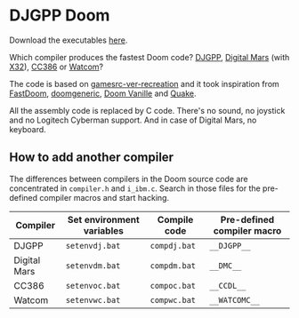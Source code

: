 # DJGPP Doom
Download the executables [here](https://github.com/FrenkelS/djdoom/releases).

Which compiler produces the fastest Doom code?
[DJGPP](https://github.com/andrewwutw/build-djgpp),
[Digital Mars](https://digitalmars.com/) (with [X32](https://github.com/Olde-Skuul/KitchenSink/tree/master/sdks/dos/x32)),
[CC386](https://ladsoft.tripod.com/cc386_compiler.html) or
[Watcom](https://github.com/open-watcom/open-watcom-v2)?

The code is based on [gamesrc-ver-recreation](https://bitbucket.org/gamesrc-ver-recreation/doom/src/master/)
and it took inspiration from
[FastDoom](https://github.com/viti95/FastDoom),
[doomgeneric](https://github.com/ozkl/doomgeneric),
[Doom Vanille](https://github.com/AXDOOMER/doom-vanille) and
[Quake](https://github.com/id-Software/Quake).

All the assembly code is replaced by C code.
There's no sound, no joystick and no Logitech Cyberman support.
And in case of Digital Mars, no keyboard.

## How to add another compiler
The differences between compilers in the Doom source code are concentrated in `compiler.h` and `i_ibm.c`.
Search in those files for the pre-defined compiler macros and start hacking.

|Compiler    |Set environment variables|Compile code|Pre-defined compiler macro|
|------------|-------------------------|------------|--------------------------|
|DJGPP       |`setenvdj.bat`           |`compdj.bat`|`__DJGPP__`               |
|Digital Mars|`setenvdm.bat`           |`compdm.bat`|`__DMC__`                 |
|CC386       |`setenvoc.bat`           |`compoc.bat`|`__CCDL__`                |
|Watcom      |`setenvwc.bat`           |`compwc.bat`|`__WATCOMC__`             |

